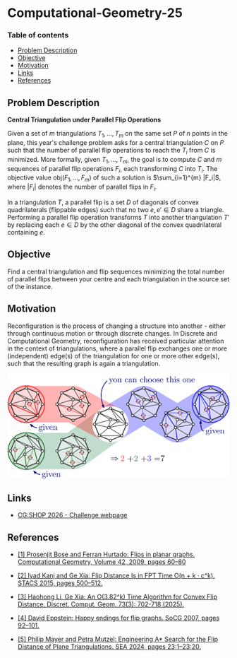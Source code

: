 # Computational-Geometry-25

### Table of contents

- [Problem Description](#problem-description)
- [Objective](#objective)
- [Motivation](#motivation)
- [Links](#links)
- [References](#references)

## Problem Description

**Central Triangulation under Parallel Flip Operations**

Given a set of $m$ triangulations $T_1, \dots, T_m$ on the same set $P$ of $n$ points in the plane, this year's challenge problem asks for a central triangulation $C$ on $P$ such that the number of parallel flip operations to reach the $T_i$ from $C$ is minimized. More formally, given $T_1, \dots, T_m$, the goal is to compute $C$ and $m$ sequences of parallel flip operations $F_i$, each transforming $C$ into $T_i$. The objective value $\text{obj}(F_1, \dots, F_m)$ of such a solution is $\sum_{i=1}^{m} |F_i|$, where $|F_i|$ denotes the number of parallel flips in $F_i$.


In a triangulation $T$, a parallel flip is a set $D$ of diagonals of convex quadrilaterals (flippable edges) such that no two $e, e' \in D$ share a triangle. Performing a parallel flip operation transforms $T$ into another triangulation $T'$ by replacing each $e \in D$ by the other diagonal of the convex quadrilateral containing $e$.

## Objective

Find a central triangulation and flip sequences minimizing the total number of parallel flips between your centre and each triangulation in the source set of the instance.

## Motivation
Reconfiguration is the process of changing a structure into another - either through continuous motion or through discrete changes. In Discrete and Computational Geometry, reconfiguration has received particular attention in the context of triangulations, where a parallel flip exchanges one or more (independent) edge(s) of the triangulation for one or more other edge(s), such that the resulting graph is again a triangulation.

![example_instance](resources/cgshop2026_example_naIlrVk.png)

## Links

- [CG:SHOP 2026 - Challenge webpage](https://cgshop.ibr.cs.tu-bs.de/competition/cg-shop-2026/#problem-description)

## References

- [[1] Prosenjit Bose and Ferran Hurtado: Flips in planar graphs. Computational Geometry, Volume 42, 2009, pages 60–80](resources/1-s2.0-S0925772108000370-main.pdf)

- [[2] Iyad Kanj and Ge Xia: Flip Distance Is in FPT Time O(n + k · c^k). STACS 2015, pages 500–512.](resources/LIPIcs.STACS.2015.500.pdf)

- [[3] Haohong Li, Ge Xia: An O(3.82^k) Time Algorithm for Convex Flip Distance. Discret. Comput. Geom. 73(3): 702-718 (2025).](resources/2209.13134v2.pdf)

- [[4] David Eppstein: Happy endings for flip graphs. SoCG 2007, pages 92–101.](resources/0610092v2.pdf)

- [[5] Philip Mayer and Petra Mutzel: Engineering A* Search for the Flip Distance of Plane Triangulations. SEA 2024, pages 23:1–23:20.](resources/LIPIcs.SEA.2024.23.pdf)
